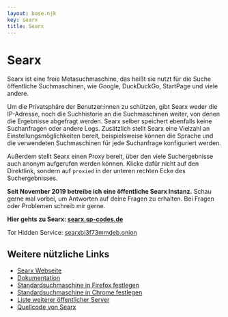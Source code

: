 ```yaml
---
layout: base.njk
key: searx
title: Searx
---
```

# Searx

Searx ist eine freie Metasuchmaschine, das heißt sie nutzt für die Suche öffentliche Suchmaschinen, wie Google, DuckDuckGo, StartPage und viele andere. 

Um die Privatsphäre der Benutzer:innen zu schützen, gibt Searx weder die IP-Adresse, noch die Suchhistorie an die Suchmaschinen weiter, von denen die Ergebnisse abgefragt werden. Searx selber speichert ebenfalls keine Suchanfragen oder andere Logs. Zusätzlich stellt Searx eine Vielzahl an Einstellungsmöglichkeiten bereit, beispielsweise können die Sprache und die verwendeten Suchmaschinen für jede Suchanfrage konfiguriert werden.

Außerdem stellt Searx einen Proxy bereit, über den viele Suchergebnisse auch anonym aufgerufen werden können. Klicke dafür nicht auf den Direktlink, sondern auf `proxied` in der unteren rechten Ecke des Suchergebnisses.

__Seit November 2019 betreibe ich eine öffentliche Searx Instanz.__ Schau gerne mal vorbei, um Antworten auf deine Fragen zu erhalten. Bei Fragen oder Problemen schreib mir gerne.

__Hier gehts zu Searx: [searx.sp-codes.de](https://searx.sp-codes.de)__

Tor Hidden Service: [searxbi3f73mmdeb.onion](http://searxbi3f73mmdeb.onion)

## Weitere nützliche Links

* [Searx Webseite](https://asciimoo.github.io/searx/)
* [Dokumentation](https://asciimoo.github.io/searx/user/index.html)
* [Standardsuchmaschine in Firefox festlegen](https://support.mozilla.org/de/kb/suchmaschinen-in-firefox-hinzufuegen-oder-entfernen)
* [Standardsuchmaschine in Chrome festlegen](https://support.google.com/chrome/answer/95426?co=GENIE.Platform%3DDesktop&hl=de)
* [Liste weiterer öffentlicher Server](https://searx.space/)
* [Quellcode von Searx](https://github.com/asciimoo/searx)
